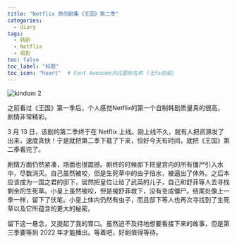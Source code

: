 ```yaml
---
title: "Netflix 原创剧集《王国》第二季"
categories:
  - diary
tags:
  - 韩剧
  - Netflix
  - 观影
toc: false
toc_label: "标题"
toc_icon: "heart"  # Font Awesome对应图标名称 (无fa前缀)	
---
```

![kindom 2][1]

之前看过《王国》第一季后，个人感觉Netflix的第一个自制韩剧质量真的很高，剧情非常精彩。

3 月 13 日，该剧的第二季终于在 Netflix 上线。刚上线不久，就有人把资源发了出来，速度真快！于是就把第二季下载了下来，恰好今天有时间，就把《王国》第二季看完了。

剧情方面仍然紧凑，场面也很震撼。剧终的时候邸下把皇宫内的所有僵尸引入水中，尽数消灭。自己虽然被咬，但是生死草中的虫子怕水，被逼出了体外。之后本应该成为一国之君的邸下，居然把皇位让给了武英的儿子，自己和舒菲等人去寻找剩余的生死草。小皇上虽然被咬，但是被舒菲救下，没有变成僵尸。结尾处像上一季一样，留下了伏笔。小皇上体内仍然有虫子，而且邸下等人也再次寻找到了生死草以及它所蕴含的更大的秘密。

留下这一悬念，又提起了我的胃口。虽然迫不及待地想要看接下来的故事，但是第三季要等到 2022 年才能播出。等着吧，好剧值得等待。

  [1]: https://s1.ax1x.com/2020/03/17/8NZu6S.png